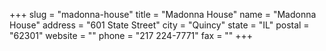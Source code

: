+++
slug = "madonna-house"
title = "Madonna House"
name = "Madonna House"
address = "601 State Street"
city = "Quincy"
state = "IL"
postal = "62301"
website = ""
phone = "217 224-7771"
fax = ""
+++
